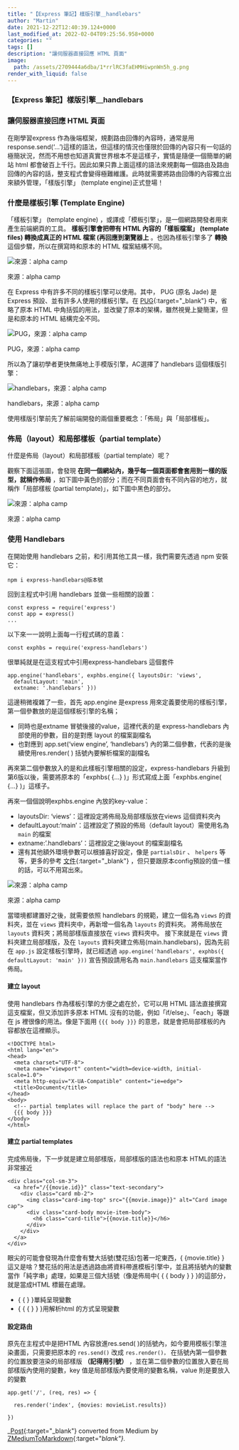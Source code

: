 ```yaml
---
title: "【Express 筆記】樣版引擎＿handlebars"
author: "Martin"
date: 2021-12-22T12:40:39.124+0000
last_modified_at: 2022-02-04T09:25:56.958+0000
categories: ""
tags: []
description: "讓伺服器直接回應 HTML 頁面"
image:
  path: /assets/2709444a6dba/1*rrlRC3faEHMHiwpnWn5h_g.png
render_with_liquid: false
---
```


### 【Express 筆記】樣版引擎＿handlebars
### 讓伺服器直接回應 HTML 頁面

在剛學習express 作為後端框架，規劃路由回傳的內容時，通常是用response\.send\(‘…’\)這樣的語法，但這樣的情況也僅限於回傳的內容只有一句話的極簡狀況，然而不用想也知道真實世界根本不是這樣子，實情是隨便一個簡單的網站 html 都會破百上千行。因此如果只靠上面這樣的語法來規劃每一個路由及路由回傳的內容的話，整支程式會變得極難維護。此時就需要將路由回傳的內容獨立出來額外管理，「樣版引擎」 \(template engine\)正式登場！
### 什麼是樣板引擎 \(Template Engine\)

「樣板引擎」 \(template engine\) ，或譯成「模板引擎」，是一個網路開發者用來產生前端網頁的工具。 **樣板引擎會把帶有 HTML 內容的「樣板檔案」 \(template files\) 轉換成真正的 HTML 檔案 \(再回應到瀏覽器上** 。也因為樣板引擎多了 **轉換** 這個步驟，所以在撰寫時和原本的 HTML 檔案結構不同。


![來源：alpha camp](/assets/2709444a6dba/1*rrlRC3faEHMHiwpnWn5h_g.png)

來源：alpha camp

在 Express 中有許多不同的樣板引擎可以使用。其中， PUG \(原名 Jade\) 是 Express 預設、並有許多人使用的樣板引擎。在 [PUG](https://pugjs.org/api/getting-started.html){:target="_blank"} 中，省略了原本 HTML 中角括弧的用法，並改變了原本的架構，雖然視覺上變簡潔，但是和原本的 HTML 結構完全不同。


![PUG，來源：alpha camp](/assets/2709444a6dba/1*bohccMZOnTkK4louBOPiIw.png)

PUG，來源：alpha camp

所以為了讓初學者更快無痛地上手模版引擎，AC選擇了 handlebars 這個樣版引擎：


![handlebars，來源：alpha camp](/assets/2709444a6dba/1*Otd1KjuzKnM3y_t4fqnX9g.png)

handlebars，來源：alpha camp

使用樣版引擎前先了解前端開發的兩個重要概念：「佈局」與「局部樣板」。
### 佈局（layout）和局部樣板（partial template）

什麼是佈局（layout）和局部樣板（partial template）呢？

觀察下面這張圖，會發現 **在同一個網站內，幾乎每一個頁面都會套用到一樣的版型，就稱作佈局** ，如下圖中黃色的部分；而在不同頁面會有不同內容的地方，就稱作「局部樣板 \(partial template\)」，如下圖中黑色的部分。


![來源：alpha camp](/assets/2709444a6dba/1*G8AZ2EU3oMLGEb5Yc0jh1w.png)

來源：alpha camp
### 使用 Handlebars

在開始使用 handlebars 之前，和引用其他工具一樣，我們需要先透過 npm 安裝它：
```
npm i express-handlebars@版本號
```

回到主程式中引用 handlebars 並做一些相關的設置：
```
const express = require('express')
const app = express()
...
```

以下來一一說明上面每一行程式碼的意義：
```
const exphbs = require('express-handlebars')
```

很單純就是在這支程式中引用express\-handlebars 這個套件
```
app.engine('handlebars', exphbs.engine({ layoutsDir: 'views',
  defaultLayout: 'main',
  extname: '.handlebars' }))
```

這邊稍微複雜了一些，首先 app\.engine 是express 用來定義要使用的樣板引擎，第一個參數放的是這個樣板引擎的名稱；
- 同時也是extname 冒號後接的value，這裡代表的是 express\-handlebars 內部使用的參數，目的是對應 layout 的檔案副檔名
- 也對應到 app\.set\(‘view engine’, ‘handlebars’\) 內的第二個參數，代表的是後續使用res\.render\( \) 括號內要解析檔案的副檔名


再來第二個參數放入的是和此樣板引擎相關的設定，express\-handlebars 升級到第6版以後，需要將原本的「exphbs\( \{…\} \)」形式寫成上面「exphbs\.engine\( \{…\} \)」這樣子。

再來一個個說明exphbs\.engine 內放的key\-value：
- layoutsDir: ‘views’：這裡設定將佈局及局部樣版放在views 這個資料夾內
- defaultLayout:‘main’：這裡設定了預設的佈局（default layout）需使用名為 `main` 的檔案
- extname:’\.handlebars’：這裡設定之後layout 的檔案副檔名
- 還有其他額外環境參數可以根據喜好設定，像是 `partialsDir` 、 `helpers` 等等，更多的參考 [文件](https://github.com/express-handlebars/express-handlebars#configuration-and-defaults){:target="_blank"} ，但只要跟原本config預設的值一樣的話，可以不用寫出來。



![來源：alpha camp](/assets/2709444a6dba/1*wQBgtbAxCBMGxbMVZ-tWJQ.png)

來源：alpha camp

當環境都建置好之後，就需要依照 handlebars 的規範，建立一個名為 `views` 的資料夾，並在 `views` 資料夾中，再新增一個名為 `layouts` 的資料夾。
將佈局放在 `layouts` 資料夾；將局部樣版直接放在 `views` 資料夾中。
接下來就是在 `views` 資料夾建立局部樣版，及在 `layouts` 資料夾建立佈局\(main\.handlebars\)，因為先前在 `app.js` 設定樣板引擎時，就已經透過 `app.engine('handlebars', exphbs({ defaultLayout: 'main' }))` 宣告預設請用名為 `main.handlebars` 這支檔案當作佈局。
#### 建立 layout

使用 handlebars 作為樣板引擎的方便之處在於，它可以用 HTML 語法直接撰寫這支檔案，但又添加許多原本 HTML 沒有的功能，例如「if/else」、「each」等跟在 js 裡很像的用法。像是下面用 `{{{ body }}}` 的意思，就是會把局部樣板的內容都放在這裡顯示。
```
<!DOCTYPE html>
<html lang="en">
<head>
  <meta charset="UTF-8">
  <meta name="viewport" content="width=device-width, initial-scale=1.0">
  <meta http-equiv="X-UA-Compatible" content="ie=edge">
  <title>Document</title>
</head>
<body>
  <!-- partial templates will replace the part of "body" here -->
  {{{ body }}}
</body>
</html>
```
#### 建立 partial templates

完成佈局後，下一步就是建立局部樣版，局部樣版的語法也和原本 HTML的語法非常接近
```
<div class="col-sm-3">
  <a href="/{{movie.id}}" class="text-secondary">
    <div class="card mb-2">
      <img class="card-img-top" src="{{movie.image}}" alt="Card image cap">
      <div class="card-body movie-item-body">
        <h6 class="card-title">{{movie.title}}</h6>
      </div>
    </div>
  </a>
</div>
```

眼尖的可能會發現為什麼會有雙大括號\(雙花括\)包著一坨東西，\{ \{movie\.title\} \} 這又是啥？雙花括的用法是透過路由將資料帶進模板引擎中，並且將括號內的變數當作「純字串」處理，如果是三個大括號（像是佈局中\{ \{ \{ body \} \} \}的這部分，就是當成HTML 標籤在處理。
- \{ \{ \} \}單純呈現變數
- \{ \{ \{ \} \} \}用解析html 的方式呈現變數

#### 設定路由

原先在主程式中是把HTML 內容放進res\.send\( \)的括號內，如今要用模板引擎渲染畫面，只需要把原本的 `res.send()` 改成 `res.render()，` 在括號內第一個參數的位置放要渲染的局部樣版 **（記得用引號）** ，並在第二個參數的位置放入要在局部樣版內使用的變數，key 值是局部樣版內要使用的變數名稱，value 則是要放入的變數
```
app.get('/', (req, res) => {
```
```
  res.render('index', {movies: movieList.results})
```
```
})
```



_[Post](https://medium.com/@martin87713/express-%E7%AD%86%E8%A8%98-%E6%A8%A3%E7%89%88%E5%BC%95%E6%93%8E-handlebars-2709444a6dba){:target="_blank"} converted from Medium by [ZMediumToMarkdown](https://github.com/ZhgChgLi/ZMediumToMarkdown){:target="_blank"}._
